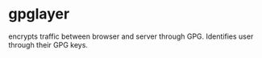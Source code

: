 gpglayer
========

encrypts traffic between browser and server through GPG. Identifies user through their GPG keys.
